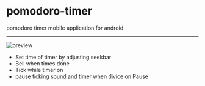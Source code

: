 # pomodoro-timer

pomodoro timer mobile application for android

---

![preview](https://user-images.githubusercontent.com/46425142/156887292-a8a2dcc1-62d3-4895-acfc-071242985e66.png)

- Set time of timer by adjusting seekbar
- Bell when times done
- Tick while timer on
- pause ticking sound and timer when divice on Pause
